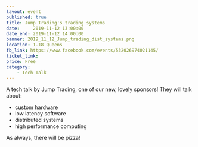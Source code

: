 ```yaml
---
layout: event
published: true
title: Jump Trading's trading systems
date:     2019-11-12 13:00:00
date_end: 2019-11-12 14:00:00
banner: 2019_11_12_Jump_trading_dist_systems.png
location: 1.18 Queens
fb_link: https://www.facebook.com/events/532026974021145/
ticket_link:
price: Free
category:
    - Tech Talk
---
```


A tech talk by Jump Trading, one of our new, lovely sponsors! They will talk about:
- custom hardware
- low latency software
- distributed systems
- high performance computing

As always, there will be pizza!

